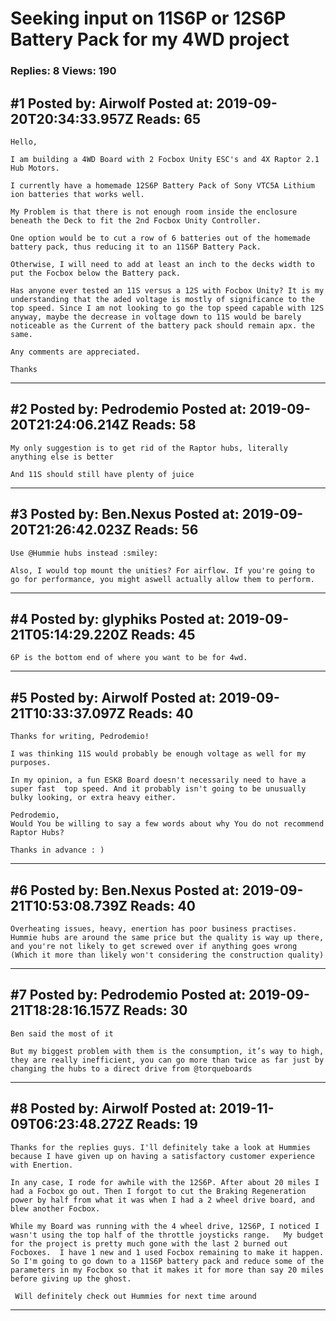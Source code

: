 # Seeking input on 11S6P or 12S6P Battery Pack for my 4WD project

### Replies: 8 Views: 190

## \#1 Posted by: Airwolf Posted at: 2019-09-20T20:34:33.957Z Reads: 65

```
Hello,

I am building a 4WD Board with 2 Focbox Unity ESC's and 4X Raptor 2.1 Hub Motors.

I currently have a homemade 12S6P Battery Pack of Sony VTC5A Lithium ion batteries that works well. 

My Problem is that there is not enough room inside the enclosure beneath the Deck to fit the 2nd Focbox Unity Controller. 

One option would be to cut a row of 6 batteries out of the homemade battery pack, thus reducing it to an 11S6P Battery Pack. 

Otherwise, I will need to add at least an inch to the decks width to put the Focbox below the Battery pack.

Has anyone ever tested an 11S versus a 12S with Focbox Unity? It is my understanding that the aded voltage is mostly of significance to the top speed. Since I am not looking to go the top speed capable with 12S anyway, maybe the decrease in voltage down to 11S would be barely noticeable as the Current of the battery pack should remain apx. the same. 

Any comments are appreciated. 

Thanks
```

---
## \#2 Posted by: Pedrodemio Posted at: 2019-09-20T21:24:06.214Z Reads: 58

```
My only suggestion is to get rid of the Raptor hubs, literally anything else is better

And 11S should still have plenty of juice
```

---
## \#3 Posted by: Ben.Nexus Posted at: 2019-09-20T21:26:42.023Z Reads: 56

```
Use @Hummie hubs instead :smiley:

Also, I would top mount the unities? For airflow. If you're going to go for performance, you might aswell actually allow them to perform.
```

---
## \#4 Posted by: glyphiks Posted at: 2019-09-21T05:14:29.220Z Reads: 45

```
6P is the bottom end of where you want to be for 4wd.
```

---
## \#5 Posted by: Airwolf Posted at: 2019-09-21T10:33:37.097Z Reads: 40

```
Thanks for writing, Pedrodemio!

I was thinking 11S would probably be enough voltage as well for my purposes. 

In my opinion, a fun ESK8 Board doesn't necessarily need to have a super fast  top speed. And it probably isn't going to be unusually bulky looking, or extra heavy either. 

Pedrodemio,
Would You be willing to say a few words about why You do not recommend Raptor Hubs? 

Thanks in advance : )
```

---
## \#6 Posted by: Ben.Nexus Posted at: 2019-09-21T10:53:08.739Z Reads: 40

```
Overheating issues, heavy, enertion has poor business practises. Hummie hubs are around the same price but the quality is way up there, and you're not likely to get screwed over if anything goes wrong (Which it more than likely won't considering the construction quality)
```

---
## \#7 Posted by: Pedrodemio Posted at: 2019-09-21T18:28:16.157Z Reads: 30

```
Ben said the most of it

But my biggest problem with them is the consumption, it’s way to high, they are really inefficient, you can go more than twice as far just by changing the hubs to a direct drive from @torqueboards
```

---
## \#8 Posted by: Airwolf Posted at: 2019-11-09T06:23:48.272Z Reads: 19

```
Thanks for the replies guys. I'll definitely take a look at Hummies because I have given up on having a satisfactory customer experience with Enertion. 

In any case, I rode for awhile with the 12S6P. After about 20 miles I had a Focbox go out. Then I forgot to cut the Braking Regeneration power by half from what it was when I had a 2 wheel drive board, and blew another Focbox. 

While my Board was running with the 4 wheel drive, 12S6P, I noticed I wasn't using the top half of the throttle joysticks range.   My budget for the project is pretty much gone with the last 2 burned out Focboxes.  I have 1 new and 1 used Focbox remaining to make it happen. So I'm going to go down to a 11S6P battery pack and reduce some of the parameters in my Focbox so that it makes it for more than say 20 miles before giving up the ghost. 

 Will definitely check out Hummies for next time around
```

---
